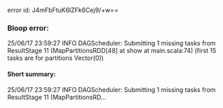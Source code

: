 error id: J4mFbFtuK6lZFk6Cej9/+w==
### Bloop error:

25/06/17 23:59:27 INFO DAGScheduler: Submitting 1 missing tasks from ResultStage 11 (MapPartitionsRDD[48] at show at main.scala:74) (first 15 tasks are for partitions Vector(0))
#### Short summary: 

25/06/17 23:59:27 INFO DAGScheduler: Submitting 1 missing tasks from ResultStage 11 (MapPartitionsRD...